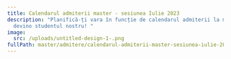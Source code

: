 ```yaml
---
title: Calendarul admiterii master - sesiunea Iulie 2023
description: "Planifică-ți vara în funcție de calendarul admiterii la master și
  devino studentul nostru! "
image:
  src: /uploads/untitled-design-1-.png
fullPath: master/admitere/calendarul-admiterii-master-sesiunea-iulie-2023
---
```

<Timeline slug="admitere-master-sesiunea-iulie-2023"></Timeline>